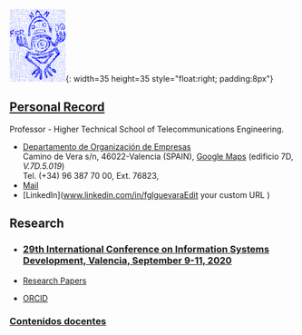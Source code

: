 ![Exlibris](Rana.png){: width=35 height=35 style="float:right; padding:8px"}

## [Personal Record](http://www.upv.es/ficha-personal/fgonzal)
Professor - Higher Technical School of Telecommunications Engineering.    

* [Departamento de Organización de Empresas](https://www.doe.upv.es)    
Camino de Vera s/n, 46022-Valencia (SPAIN), [Google Maps](https://www.google.es/maps/place/Departamento+de+Organización+de+Empresas/@39.4810472,-0.3396806,18z/data=!3m1!4b1!4m5!3m4!1s0xd604880cbfc3375:0x2dce851824b9109b!8m2!3d39.4810876!4d-0.3386372) (edificio 7D, *V.7D.5.019*)    
Tel. (+34) 96 387 70 00, Ext. 76823,
* [Mail](fgonzal@omp.upv.es)    
* [LinkedIn](www.linkedin.com/in/fglguevaraEdit your custom URL
)



## Research

* ### [29th International Conference on Information Systems Development, Valencia, September 9-11, 2020 ](http://isd2020.webs.upv.es)

* [Research Papers](https://scholar.google.com/citations?user=ZwUFeFAAAAAJ&hl=en)
* [ORCID](https://orcid.org/0000-0002-2617-1559
)

### [Contenidos docentes](cont-docentes.md)

